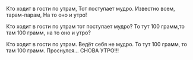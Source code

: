 Кто ходит в гости по утрам,
Тот поступает мудро.
Известно всем, тарам-парам,
На то оно и утро!

Кто ходит в гости по утрам
тот поступает мудро?
То тут 100 грамм,то там 100 грамм,
на то оно и утро?

Кто ходит в гости по утрам.
Ведёт себя не мудро.
То тут 100 грамм, то там 100 грамм.
Проснулся... СНОВА УТРО!!!